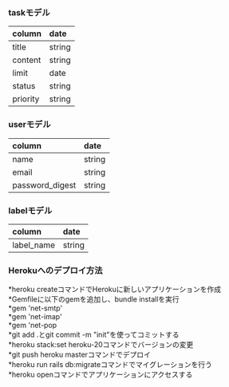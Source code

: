 ### taskモデル  
|column|date|  
|:-------|:-----|  
|title|string|  
|content|string|  
|limit|date|  
|status|string|  
|priority|string|  

### userモデル  
|column|date|  
|:-------|:-----|  
|name|string|  
|email|string|  
|password_digest|string|  

### labelモデル  
|column|date|  
|:-------|:-----|  
|label_name|string|  

### Herokuへのデプロイ方法  
*heroku createコマンドでHerokuに新しいアプリケーションを作成  
*Gemfileに以下のgemを追加し、bundle installを実行  
  *gem 'net-smtp'  
  *gem 'net-imap'  
  *gem 'net-pop  
*git add .とgit commit -m "init"を使ってコミットする  
*heroku stack:set heroku-20コマンドでバージョンの変更  
*git push heroku masterコマンドでデプロイ  
*heroku run rails db:migrateコマンドでマイグレーションを行う  
*heroku openコマンドでアプリケーションにアクセスする
